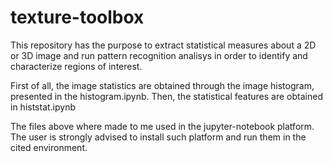 # texture-toolbox

This repository has the purpose to extract statistical measures about a 2D or 3D image and run pattern recognition analisys in order to identify and characterize regions of interest.

First of all, the image statistics are obtained through the image histogram, presented in the histogram.ipynb. Then, the statistical features are obtained in histstat.ipynb

The files above where made to me used in the jupyter-notebook platform. The user is strongly advised to install such platform and run them in the cited environment.
